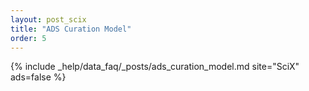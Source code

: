 ```yaml
---
layout: post_scix
title: "ADS Curation Model"
order: 5
---
```


{% include _help/data_faq/_posts/ads_curation_model.md site="SciX" ads=false %}
